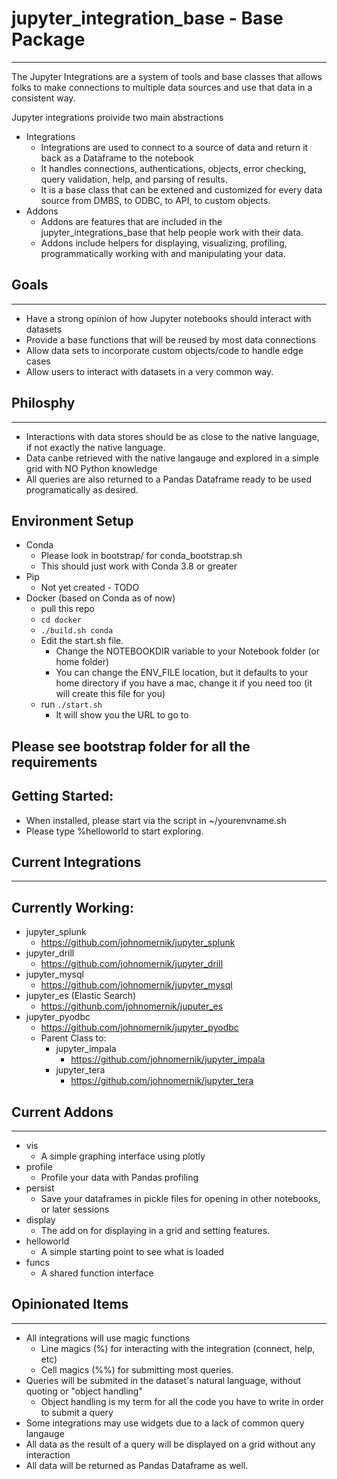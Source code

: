# jupyter_integration_base - Base Package
-----
The Jupyter Integrations are a system of tools and base classes that allows folks to make connections to multiple data sources and use that data in a consistent way. 

Jupyter integrations proivide two main abstractions

- Integrations
  - Integrations are used to connect to a source of data and return it back as a Dataframe to the notebook
  - It handles connections, authentications, objects, error checking, query validation, help, and parsing of results.
  - It is a base class that can be extened and customized for every data source from DMBS, to ODBC, to API, to custom objects. 
- Addons
  - Addons are features that are included in the jupyter_integrations_base that help people work with their data.
  - Addons include helpers for displaying, visualizing, profiling, programmatically working with and manipulating your data. 


## Goals
-------
- Have a strong opinion of how Jupyter notebooks should interact with datasets
- Provide a base functions that will be reused by most data connections
- Allow data sets to incorporate custom objects/code to handle edge cases
- Allow users to interact with datasets in a very common way. 

## Philosphy
------
- Interactions with data stores should be as close to the native language, if not exactly the native language. 
- Data canbe retrieved with the native langauge and explored in a simple grid with NO Python knowledge
- All queries are also returned to a Pandas Dataframe ready to be used programatically as desired. 




## Environment Setup

- Conda
  - Please look in bootstrap/ for conda_bootstrap.sh
  - This should just work with Conda 3.8 or greater
- Pip 
  - Not yet created - TODO
- Docker (based on Conda as of now)
  - pull this repo
  - `cd docker`
  - `./build.sh conda`
  - Edit the start.sh file. 
    - Change the NOTEBOOKDIR variable to your Notebook folder (or home folder)
    - You can change the ENV_FILE location, but it defaults to your home directory if you have a mac, change it if you need too (it will create this file for you)
  - run `./start.sh`
    - It will show you the URL to go to



## Please see bootstrap folder for all the requirements

## Getting Started:
- When installed, please start via the script in ~/yourenvname.sh
- Please type %helloworld to start exploring. 


## Current Integrations
-------

Currently Working:
------
- jupyter_splunk 
  - https://github.com/johnomernik/jupyter_splunk
- jupyter_drill 
  - https://github.com/johnomernik/jupyter_drill
- jupyter_mysql
  - https://github.com/johnomernik/jupyter_mysql
- jupyter_es (Elastic Search)
  - https://githunb.com/johnomernik/juputer_es
- jupyter_pyodbc
  - https://github.com/johnomernik/jupyter_pyodbc
  - Parent Class to:
    - jupyter_impala
      - https://github.com/johnomernik/jupyter_impala
    - jupyter_tera
      - https://github.com/johnomernik/jupyter_tera

## Current Addons
-----------
- vis
  - A simple graphing interface using plotly
- profile
  - Profile your data with Pandas profiling
- persist
  - Save your dataframes in pickle files for opening in other notebooks, or later sessions
- display 
  - The add on for displaying in a grid and setting features.
- helloworld
  - A simple starting point to see what is loaded
- funcs
  - A shared function interface



## Opinionated Items
--------
- All integrations will use magic functions
  - Line magics (%) for interacting with the integration (connect, help, etc) 
  - Cell magics (%%) for submitting most queries. 
- Queries will be submited in the dataset's natural language, without quoting or "object handling"
  - Object handling is my term for all the code you have to write in order to submit a query
- Some integrations may use widgets due to a lack of common query langauge
- All data as the result of a query will be displayed on a grid without any interaction
- All data will be returned as Pandas Dataframe as well. 



